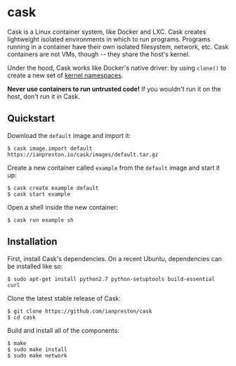 # cask

Cask is a Linux container system, like Docker and LXC. Cask creates lightweight isolated environments in which to run programs. Programs running in a container have their own isolated filesystem, network, etc. Cask containers are not VMs, though -- they share the host's kernel.

Under the hood, Cask works like Docker's native driver: by using `clone()` to create a new set of [kernel namespaces](http://man7.org/linux/man-pages/man7/namespaces.7.html).

**Never use containers to run untrusted code!** If you wouldn't run it on the host, don't run it in Cask.

## Quickstart

Download the `default` image and import it:

    $ cask image.import default https://ianpreston.io/cask/images/default.tar.gz

Create a new container called `example` from the `default` image and start it up:

    $ cask create example default
    $ cask start example

Open a shell inside the new container:

    $ cask run example sh

## Installation

First, install Cask's dependencies. On a recent Ubuntu, dependencies can be installed like so:
 
    $ sudo apt-get install python2.7 python-setuptools build-essential curl

Clone the latest stable release of Cask:

    $ git clone https://github.com/ianpreston/cask
    $ cd cask

Build and install all of the components:

    $ make
    $ sudo make install
    $ sudo make network
